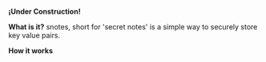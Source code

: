 ****¡Under Construction!****

**What is it?**
snotes, short for 'secret notes' is a simple way to securely store key value pairs.

**How it works**
